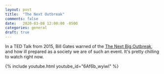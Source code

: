 ```yaml
---
layout: post
title:  "The Next Outbreak"
comments: false
date:   2020-03-08 12:00:00 -0500
categories: general
draft: true
---
```


In a TED Talk from 2015, Bill Gates warned of the [The Next Big Outbreak](https://www.youtube.com/watch?v=6Af6b_wyiwI), and how ill prepared as a society we are of such an event. It's pretty chilling to watch right now.

{% include youtube.html youtube_id="6Af6b_wyiwI" %}